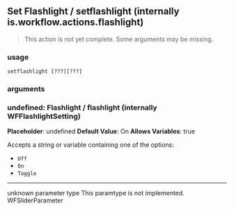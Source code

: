 
## Set Flashlight / setflashlight (internally is.workflow.actions.flashlight)

> This action is not yet complete. Some arguments may be missing.

### usage
`setflashlight [???][???]`

### arguments
### undefined: Flashlight / flashlight (internally WFFlashlightSetting)
**Placeholder**: undefined
**Default Value**: On
**Allows Variables**: true


Accepts a string 
or variable
containing one of the options:

- `Off`
- `On`
- `Toggle`
---
unknown parameter type This paramtype is not implemented. WFSliderParameter

